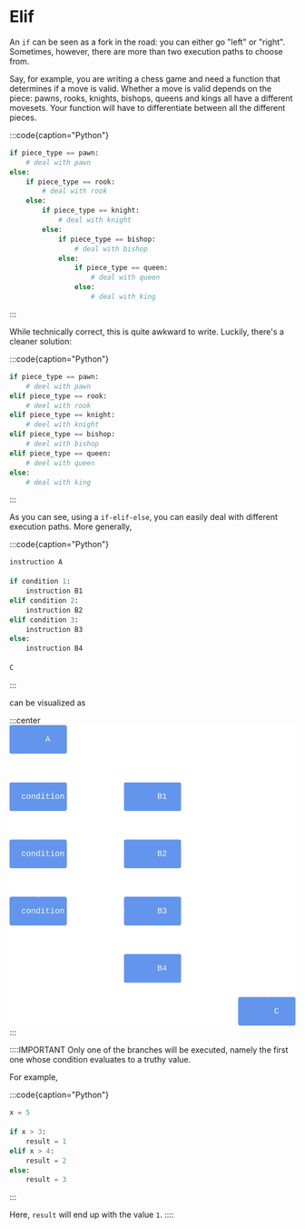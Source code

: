 # Elif

An `if` can be seen as a fork in the road: you can either go "left" or "right".
Sometimes, however, there are more than two execution paths to choose from.

Say, for example, you are writing a chess game and need a function that determines if a move is valid.
Whether a move is valid depends on the piece: pawns, rooks, knights, bishops, queens and kings all have a different movesets.
Your function will have to differentiate between all the different pieces.

:::code{caption="Python"}

```python
if piece_type == pawn:
    # deal with pawn
else:
    if piece_type == rook:
        # deal with rook
    else:
        if piece_type == knight:
            # deal with knight
        else:
            if piece_type == bishop:
                # deal with bishop
            else:
                if piece_type == queen:
                    # deal with queen
                else:
                    # deal with king
```

:::

While technically correct, this is quite awkward to write.
Luckily, there's a cleaner solution:

:::code{caption="Python"}

```python
if piece_type == pawn:
    # deel with pawn
elif piece_type == rook:
    # deel with rook
elif piece_type == knight:
    # deel with knight
elif piece_type == bishop:
    # deel with bishop
elif piece_type == queen:
    # deel with queen
else:
    # deal with king
```

:::

As you can see, using a `if-elif-else`, you can easily deal with different execution paths.
More generally,

:::code{caption="Python"}

```python
instruction A

if condition 1:
    instruction B1
elif condition 2:
    instruction B2
elif condition 3:
    instruction B3
else:
    instruction B4

C
```

:::

can be visualized as

:::center
![If-Elif-Else](image-if-elif-chain.svg)
:::

::::IMPORTANT
Only one of the branches will be executed, namely the first one whose condition evaluates to a truthy value.

For example,

:::code{caption="Python"}

```python
x = 5

if x > 3:
    result = 1
elif x > 4:
    result = 2
else:
    result = 3
```

:::

Here, `result` will end up with the value `1`.
::::
